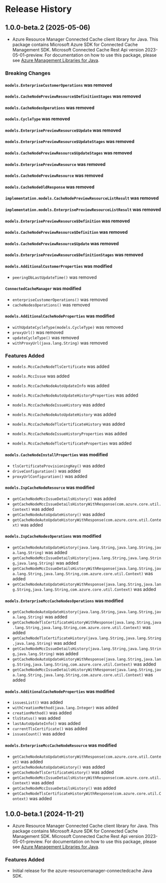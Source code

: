 # Release History

## 1.0.0-beta.2 (2025-05-06)

- Azure Resource Manager Connected Cache client library for Java. This package contains Microsoft Azure SDK for Connected Cache Management SDK. Microsoft Connected Cache Rest Api version 2023-05-01-preview. For documentation on how to use this package, please see [Azure Management Libraries for Java](https://aka.ms/azsdk/java/mgmt).

### Breaking Changes

#### `models.EnterpriseCustomerOperations` was removed

#### `models.CacheNodePreviewResource$DefinitionStages` was removed

#### `models.CacheNodesOperations` was removed

#### `models.CycleType` was removed

#### `models.EnterprisePreviewResource$Update` was removed

#### `models.EnterprisePreviewResource$UpdateStages` was removed

#### `models.CacheNodePreviewResource$UpdateStages` was removed

#### `models.EnterprisePreviewResource` was removed

#### `models.CacheNodePreviewResource` was removed

#### `models.CacheNodeOldResponse` was removed

#### `implementation.models.CacheNodePreviewResourceListResult` was removed

#### `implementation.models.EnterprisePreviewResourceListResult` was removed

#### `models.EnterprisePreviewResource$Definition` was removed

#### `models.CacheNodePreviewResource$Definition` was removed

#### `models.CacheNodePreviewResource$Update` was removed

#### `models.EnterprisePreviewResource$DefinitionStages` was removed

#### `models.AdditionalCustomerProperties` was modified

* `peeringDbLastUpdateTime()` was removed

#### `ConnectedCacheManager` was modified

* `enterpriseCustomerOperations()` was removed
* `cacheNodesOperations()` was removed

#### `models.AdditionalCacheNodeProperties` was modified

* `withUpdateCycleType(models.CycleType)` was removed
* `proxyUrl()` was removed
* `updateCycleType()` was removed
* `withProxyUrl(java.lang.String)` was removed

### Features Added

* `models.MccCacheNodeTlsCertificate` was added

* `models.MccIssue` was added

* `models.MccCacheNodeAutoUpdateInfo` was added

* `models.MccCacheNodeAutoUpdateHistoryProperties` was added

* `models.MccCacheNodeIssueHistory` was added

* `models.MccCacheNodeAutoUpdateHistory` was added

* `models.MccCacheNodeTlsCertificateHistory` was added

* `models.MccCacheNodeIssueHistoryProperties` was added

* `models.MccCacheNodeTlsCertificateProperties` was added

#### `models.CacheNodeInstallProperties` was modified

* `tlsCertificateProvisioningKey()` was added
* `driveConfiguration()` was added
* `proxyUrlConfiguration()` was added

#### `models.IspCacheNodeResource` was modified

* `getCacheNodeMccIssueDetailsHistory()` was added
* `getCacheNodeMccIssueDetailsHistoryWithResponse(com.azure.core.util.Context)` was added
* `getCacheNodeAutoUpdateHistory()` was added
* `getCacheNodeAutoUpdateHistoryWithResponse(com.azure.core.util.Context)` was added

#### `models.IspCacheNodesOperations` was modified

* `getCacheNodeAutoUpdateHistory(java.lang.String,java.lang.String,java.lang.String)` was added
* `getCacheNodeMccIssueDetailsHistory(java.lang.String,java.lang.String,java.lang.String)` was added
* `getCacheNodeMccIssueDetailsHistoryWithResponse(java.lang.String,java.lang.String,java.lang.String,com.azure.core.util.Context)` was added
* `getCacheNodeAutoUpdateHistoryWithResponse(java.lang.String,java.lang.String,java.lang.String,com.azure.core.util.Context)` was added

#### `models.EnterpriseMccCacheNodesOperations` was modified

* `getCacheNodeAutoUpdateHistory(java.lang.String,java.lang.String,java.lang.String)` was added
* `getCacheNodeTlsCertificateHistoryWithResponse(java.lang.String,java.lang.String,java.lang.String,com.azure.core.util.Context)` was added
* `getCacheNodeTlsCertificateHistory(java.lang.String,java.lang.String,java.lang.String)` was added
* `getCacheNodeMccIssueDetailsHistory(java.lang.String,java.lang.String,java.lang.String)` was added
* `getCacheNodeAutoUpdateHistoryWithResponse(java.lang.String,java.lang.String,java.lang.String,com.azure.core.util.Context)` was added
* `getCacheNodeMccIssueDetailsHistoryWithResponse(java.lang.String,java.lang.String,java.lang.String,com.azure.core.util.Context)` was added

#### `models.AdditionalCacheNodeProperties` was modified

* `issuesList()` was added
* `withCreationMethod(java.lang.Integer)` was added
* `creationMethod()` was added
* `tlsStatus()` was added
* `lastAutoUpdateInfo()` was added
* `currentTlsCertificate()` was added
* `issuesCount()` was added

#### `models.EnterpriseMccCacheNodeResource` was modified

* `getCacheNodeAutoUpdateHistoryWithResponse(com.azure.core.util.Context)` was added
* `getCacheNodeAutoUpdateHistory()` was added
* `getCacheNodeTlsCertificateHistory()` was added
* `getCacheNodeMccIssueDetailsHistoryWithResponse(com.azure.core.util.Context)` was added
* `getCacheNodeMccIssueDetailsHistory()` was added
* `getCacheNodeTlsCertificateHistoryWithResponse(com.azure.core.util.Context)` was added

## 1.0.0-beta.1 (2024-11-21)

- Azure Resource Manager Connected Cache client library for Java. This package contains Microsoft Azure SDK for Connected Cache Management SDK. Microsoft Connected Cache Rest Api version 2023-05-01-preview. For documentation on how to use this package, please see [Azure Management Libraries for Java](https://aka.ms/azsdk/java/mgmt).

### Features Added

- Initial release for the azure-resourcemanager-connectedcache Java SDK.
